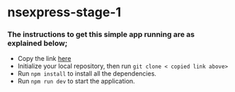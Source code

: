 # nsexpress-stage-1

### The instructions to get this simple app running are as explained below;

- Copy the link [here](https://github.com/devLateef/nsexpress-stage-1.git)
- Initialize your local repository, then run `git clone < copied link above>`
- Run `npm install` to install all the dependencies.
- Run `npm run dev` to start the application.